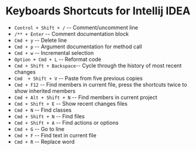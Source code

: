 # Keyboards Shortcuts for Intellij IDEA
* `Control + Shift + /`    -- Comment/uncomment line
* ` /** + Enter `          -- Comment documentation block
* `Cmd + y`                -- Delete line
* `Cmd + p`                -- Argument documentation for method call
* `Cmd + w`                -- Incremental selection
* `Option + Cmd + L`       -- Reformat code
* `Cmd + Shift + Backspace`-- Cycle through the history of most recent changes
* `Cmd  + Shift + V`       -- Paste from five previous copies
* `Cmd + F12`              -- Find members in current file, press the shortcuts twice to show inherited members
* `Cmd + Alt + Shift + N`  -- Find members in current project
* `Cmd + Shift + E`        -- Show recent changes files
* `Cmd + N`                -- Find classes
* `Cmd + Shift + N`        -- Find files
* `Cmd + Shift + A`        -- Find actions or options
* `Cmd + G`                -- Go to line
* `Cmd + F`                -- Find text in current file
* `Cmd + R`                -- Replace word
